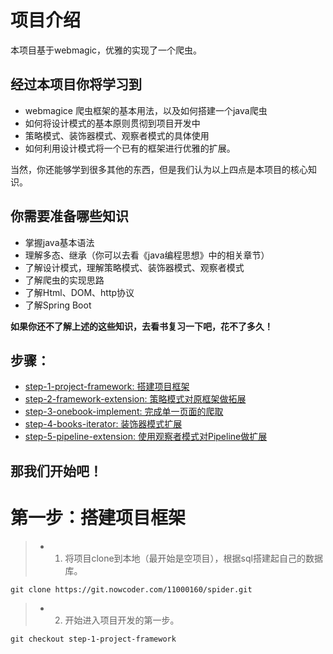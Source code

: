 # 项目介绍
本项目基于webmagic，优雅的实现了一个爬虫。

## 经过本项目你将学习到

* webmagice 爬虫框架的基本用法，以及如何搭建一个java爬虫
* 如何将设计模式的基本原则贯彻到项目开发中
* 策略模式、装饰器模式、观察者模式的具体使用
* 如何利用设计模式将一个已有的框架进行优雅的扩展。

当然，你还能够学到很多其他的东西，但是我们认为以上四点是本项目的核心知识。

## 你需要准备哪些知识

* 掌握java基本语法
* 理解多态、继承（你可以去看《java编程思想》中的相关章节）
* 了解设计模式，理解策略模式、装饰器模式、观察者模式
* 了解爬虫的实现思路
* 了解Html、DOM、http协议
* 了解Spring Boot

**如果你还不了解上述的这些知识，去看书复习一下吧，花不了多久！**

## 步骤：

* [step-1-project-framework: 搭建项目框架](https://git.nowcoder.com/11000160/spider/tags/step-1-project-framework)
* [step-2-framework-extension: 策略模式对原框架做拓展](https://git.nowcoder.com/11000160/spider/tags/step-2-framework-extension)
* [step-3-onebook-implement: 完成单一页面的爬取](https://git.nowcoder.com/11000160/spider/tags/step-3-onebook-implement)
* [step-4-books-iterator: 装饰器模式扩展](https://git.nowcoder.com/11000160/spider/tags/step-4-books-iterator)
* [step-5-pipeline-extension: 使用观察者模式对Pipeline做扩展](https://git.nowcoder.com/11000160/spider/tags/step-5-pipeline-extension)

## 那我们开始吧！

# 第一步：搭建项目框架

> * 1. 将项目clone到本地（最开始是空项目），根据sql搭建起自己的数据库。
    
    git clone https://git.nowcoder.com/11000160/spider.git
> * 2. 开始进入项目开发的第一步。

    git checkout step-1-project-framework